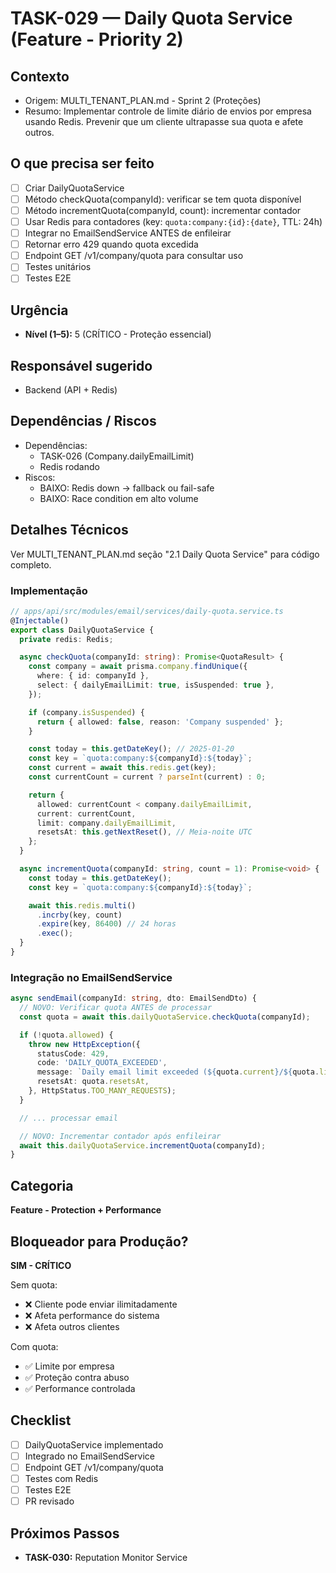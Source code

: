 # TASK-029 — Daily Quota Service (Feature - Priority 2)

## Contexto
- Origem: MULTI_TENANT_PLAN.md - Sprint 2 (Proteções)
- Resumo: Implementar controle de limite diário de envios por empresa usando Redis. Prevenir que um cliente ultrapasse sua quota e afete outros.

## O que precisa ser feito
- [ ] Criar DailyQuotaService
- [ ] Método checkQuota(companyId): verificar se tem quota disponível
- [ ] Método incrementQuota(companyId, count): incrementar contador
- [ ] Usar Redis para contadores (key: `quota:company:{id}:{date}`, TTL: 24h)
- [ ] Integrar no EmailSendService ANTES de enfileirar
- [ ] Retornar erro 429 quando quota excedida
- [ ] Endpoint GET /v1/company/quota para consultar uso
- [ ] Testes unitários
- [ ] Testes E2E

## Urgência
- **Nível (1–5):** 5 (CRÍTICO - Proteção essencial)

## Responsável sugerido
- Backend (API + Redis)

## Dependências / Riscos
- Dependências:
  - TASK-026 (Company.dailyEmailLimit)
  - Redis rodando
- Riscos:
  - BAIXO: Redis down → fallback ou fail-safe
  - BAIXO: Race condition em alto volume

## Detalhes Técnicos

Ver MULTI_TENANT_PLAN.md seção "2.1 Daily Quota Service" para código completo.

### Implementação

```typescript
// apps/api/src/modules/email/services/daily-quota.service.ts
@Injectable()
export class DailyQuotaService {
  private redis: Redis;

  async checkQuota(companyId: string): Promise<QuotaResult> {
    const company = await prisma.company.findUnique({
      where: { id: companyId },
      select: { dailyEmailLimit: true, isSuspended: true },
    });

    if (company.isSuspended) {
      return { allowed: false, reason: 'Company suspended' };
    }

    const today = this.getDateKey(); // 2025-01-20
    const key = `quota:company:${companyId}:${today}`;
    const current = await this.redis.get(key);
    const currentCount = current ? parseInt(current) : 0;

    return {
      allowed: currentCount < company.dailyEmailLimit,
      current: currentCount,
      limit: company.dailyEmailLimit,
      resetsAt: this.getNextReset(), // Meia-noite UTC
    };
  }

  async incrementQuota(companyId: string, count = 1): Promise<void> {
    const today = this.getDateKey();
    const key = `quota:company:${companyId}:${today}`;

    await this.redis.multi()
      .incrby(key, count)
      .expire(key, 86400) // 24 horas
      .exec();
  }
}
```

### Integração no EmailSendService

```typescript
async sendEmail(companyId: string, dto: EmailSendDto) {
  // NOVO: Verificar quota ANTES de processar
  const quota = await this.dailyQuotaService.checkQuota(companyId);

  if (!quota.allowed) {
    throw new HttpException({
      statusCode: 429,
      code: 'DAILY_QUOTA_EXCEEDED',
      message: `Daily email limit exceeded (${quota.current}/${quota.limit})`,
      resetsAt: quota.resetsAt,
    }, HttpStatus.TOO_MANY_REQUESTS);
  }

  // ... processar email

  // NOVO: Incrementar contador após enfileirar
  await this.dailyQuotaService.incrementQuota(companyId);
}
```

## Categoria
**Feature - Protection + Performance**

## Bloqueador para Produção?
**SIM - CRÍTICO**

Sem quota:
- ❌ Cliente pode enviar ilimitadamente
- ❌ Afeta performance do sistema
- ❌ Afeta outros clientes

Com quota:
- ✅ Limite por empresa
- ✅ Proteção contra abuso
- ✅ Performance controlada

## Checklist

- [ ] DailyQuotaService implementado
- [ ] Integrado no EmailSendService
- [ ] Endpoint GET /v1/company/quota
- [ ] Testes com Redis
- [ ] Testes E2E
- [ ] PR revisado

## Próximos Passos

- **TASK-030:** Reputation Monitor Service
